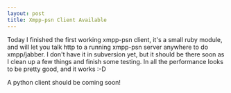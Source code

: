 ```yaml
---
layout: post
title: Xmpp-psn Client Available
---
```


Today I finished the first working xmpp-psn client, it's a small ruby module, and will let you talk http to a running xmpp-psn server anywhere to do xmpp/jabber. I don't have it in subversion yet, but it should be there soon as I clean up a few things and finish some testing. In all the performance looks to be pretty good, and it works :-D

A python client should be coming soon!
